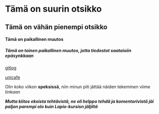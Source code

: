 # Tämä on suurin otsikko

## Tämä on vähän pienempi otsikko

#### Tämä on paikallinen muutos

##### Tämä on toinen paikallinen muutos, jotta tiedostot saataisiin epäsynkkaan

[gitlog](https://github.com/pmsainio/ot-harjoitustyo/blob/master/viikko1/gitlog.txt)

[unicafe](https://github.com/pmsainio/ot-harjoitustyo/blob/master/viikko1/komentorivi.txt)

Olin koko viikon **speksissä**, niin minun piti jättää näiden tekeminen viime *tinkaan*

***Mutta kiitos ekoista tehtävistä, ne oli helppo tehdä ja komentorivistä jäi paljon parempi olo kuin Lapio-kursisn jäljiltä***

